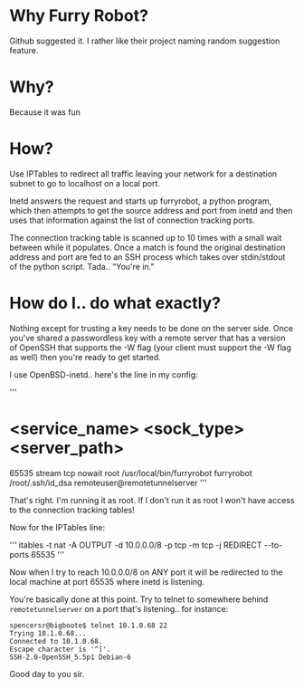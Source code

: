 Why Furry Robot?
================

Github suggested it.  I rather like their project naming random suggestion 
feature.

Why?
====

Because it was fun

How?
====

Use IPTables to redirect all traffic leaving your network for a destination 
subnet to go to localhost on a local port.

Inetd answers the request and starts up furryrobot, a python program, which then 
attempts to get the source address and port from inetd and then uses that 
information against the list of connection tracking ports.

The connection tracking table is scanned up to 10 times with a small wait 
between while it populates.  Once a match is found the original destination 
address and port are fed to an SSH process which takes over stdin/stdout of the 
python script.  Tada.. "You're in."

How do I.. do what exactly?
===========================

Nothing except for trusting a key needs to be done on the server side.  Once 
you've shared a passwordless key with a remote server that has a version of 
OpenSSH that supports the -W flag (your client must support the -W flag as well) 
then you're ready to get started.

I use OpenBSD-inetd.. here's the line in my config:

'''
# <service_name> <sock_type> <proto> <flags> <user> <server_path> <args>
65535   stream  tcp nowait  root /usr/local/bin/furryrobot furryrobot /root/.ssh/id_dsa remoteuser@remotetunnelserver
'''

That's right.  I'm running it as root.  If I don't run it as root I won't have 
access to the connection tracking tables!

Now for the IPTables line:

'''
itables -t nat -A OUTPUT -d 10.0.0.0/8 -p tcp -m tcp -j REDIRECT --to-ports 65535
'''

Now when I try to reach 10.0.0.0/8 on ANY port it will be redirected to the 
local machine at port 65535 where inetd is listening.

You're basically done at this point.  Try to telnet to somewhere behind 
`remotetunnelserver` on a port that's listening.. for instance:

```
spencersr@bigboote$ telnet 10.1.0.68 22
Trying 10.1.0.68...
Connected to 10.1.0.68.
Escape character is '^]'.
SSH-2.0-OpenSSH_5.5p1 Debian-6
```

Good day to you sir.
